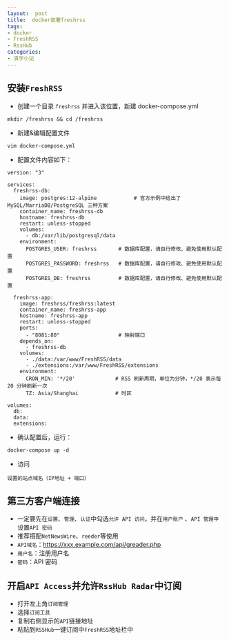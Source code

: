 ```yaml
---
layout:  post
title:  docker部署freshrss
tags:
- docker
- FreshRSS
- RssHub
categories:
- 清学小记
---
```



## 安装```FreshRSS```
- 创建一个目录 ```freshrss``` 并进入该位置，新建 docker-compose.yml
```
mkdir /freshrss && cd /freshrss
```

- 新建&编辑配置文件
```
vim docker-compose.yml
```
- 配置文件内容如下：

```
version: "3"

services:
  freshrss-db:
    image: postgres:12-alpine            # 官方示例中给出了 MySQL/MarriaDB/PostgreSQL 三种方案
    container_name: freshrss-db
    hostname: freshrss-db
    restart: unless-stopped
    volumes:
      - db:/var/lib/postgresql/data
    environment:
      POSTGRES_USER: freshrss       # 数据库配置，请自行修改、避免使用默认配置
      POSTGRES_PASSWORD: freshrss   # 数据库配置，请自行修改、避免使用默认配置
      POSTGRES_DB: freshrss         # 数据库配置，请自行修改、避免使用默认配置

  freshrss-app:
    image: freshrss/freshrss:latest
    container_name: freshrss-app
    hostname: freshrss-app
    restart: unless-stopped
    ports:
      - "8081:80"                   # 映射端口
    depends_on:
      - freshrss-db
    volumes:
      - ./data:/var/www/FreshRSS/data
      - ./extensions:/var/www/FreshRSS/extensions
    environment:
      CRON_MIN: '*/20'             # RSS 刷新周期，单位为分钟，*/20 表示每 20 分钟刷新一次
      TZ: Asia/Shanghai            # 时区

volumes:
  db:
  data:
  extensions:
```
- 确认配置后，运行：
```
docker-compose up -d
```
- 访问
```
设置的站点域名（IP地址 + 端口）
```

## 第三方客户端连接

- 一定要先在```设置```、```管理```、```认证```中勾选```允许 API 访问```，并在```用户账户``` 、```API 管理中```设置```API 密码```
- 推荐搭配```NetNewsWire```、```reeder```等使用
- ```API域名```：https://xxx.example.com/api/greader.php
- ```用户名```：注册用户名
- ```密码```：API 密码

## 开启```API Access```并允许```RssHub Radar```中订阅
- 打开左上角```订阅管理```
- 选择```订阅工具```
- 复制右侧显示的```API```链接地址
- 粘贴到```RSSHub```一键订阅中```FreshRSS```地址栏中